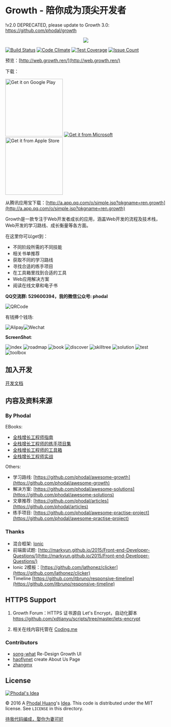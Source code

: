 Growth - 陪你成为顶尖开发者
===

!v2.0 DEPRECATED, please update to Growth 3.0: https://github.com/phodal/growth

<p align="center"><img src="./resources/android/icon/drawable-xxxhdpi-icon.png"></p>

[![Build Status](https://travis-ci.org/phodal/growth.svg?branch=master)](https://travis-ci.org/phodal/growth) [![Code Climate](https://codeclimate.com/github/phodal/growth/badges/gpa.svg)](https://codeclimate.com/github/phodal/growth) [![Test Coverage](https://codeclimate.com/github/phodal/growth/badges/coverage.svg)](https://codeclimate.com/github/phodal/growth/coverage) [![Issue Count](https://codeclimate.com/github/phodal/growth/badges/issue_count.svg)](https://codeclimate.com/github/phodal/growth)

预览：[http://web.growth.ren/](http://web.growth.ren/)

下载：

<a href="https://play.google.com/store/apps/details?id=ren.growth&utm_source=global_co&utm_medium=prtnr&utm_content=Mar2515&utm_campaign=PartBadge&pcampaignid=MKT-AC-global-none-all-co-pr-py-PartBadges-Oct1515-1"><img alt="Get it on Google Play" src="https://play.google.com/intl/en_us/badges/images/apps/en-play-badge-border.png" width="180"/></a>
<a href="http://windowsphone.com/s?appid=a6022e5d-b101-4d8f-a836-d3bfb6fd73ef"><img src="https://assets.windowsphone.com/8d997df3-5b6e-496c-88b3-e3f40117c8fd/English-get-it-from-MS_InvariantCulture_Default.png" srcset="https://assets.windowsphone.com/0100c7e5-1455-40bc-a351-b77d2801ad5a/English_get-it-from-MS_InvariantCulture_Default.png 2x"  alt="Get it from Microsoft" /></a>
<a href="https://itunes.apple.com/cn/app/growth/id1078807522?l=zh&ls=1&mt=8"><img src="./docs/apple.png" width="180" alt="Get it from Apple Store" /></a>

从腾讯应用宝下载：[http://a.app.qq.com/o/simple.jsp?pkgname=ren.growth](http://a.app.qq.com/o/simple.jsp?pkgname=ren.growth)

Growth是一款专注于Web开发者成长的应用，涵盖Web开发的流程及技术栈，Web开发的学习路线、成长衡量等各方面。

在这里你可以get到：

 - 不同阶段所需的不同技能
 - 相关书单推荐
 - 获取不同的学习路线
 - 寻找合适的练手项目
 - 在工具箱里找到合适的工具
 - Web应用解决方案
 - 阅读在线文章和电子书

**QQ交流群: 529600394，我的微信公众号: phodal**

![QRCode](marketing/wechat.jpg)

有钱捧个钱场:

![Alipay](./docs/alipay.png)![Wechat](./docs/wechat.png)

**ScreenShot**:
 
![index](./marketing/growth-index.png)
![roadmap](./marketing/growth-roadmap.png)
![book](./marketing/growth-book.png)
![discover](./marketing/growth-discover.png)
![skilltree](./marketing/growth-skilltree.jpg)
![solution](./marketing/growth-solution.png)
![test](./marketing/growth-test.png)
![toolbox](./marketing/growth-toolbox.png)

加入开发
---

[开发文档](./docs/README.md)

内容及资料来源
---

### By Phodal

EBooks:

 - [全栈增长工程师指南](https://github.com/phodal/growth-ebook)
 - [全栈增长工程师的练手项目集](https://github.com/phodal/ideabook)
 - [全栈增长工程师的工具箱](https://github.com/phodal/toolbox)
 - [全栈增长工程师实战](https://github.com/phodal/growth-in-action)
 
Others:
 
 - 学习路线: [https://github.com/phodal/awesome-growth](https://github.com/phodal/awesome-growth)
 - 解决方案: [https://github.com/phodal/awesome-solutions](https://github.com/phodal/awesome-solutions)
 - 文章推荐: [https://github.com/phodal/articles](https://github.com/phodal/articles)
 - 练手项目: [https://github.com/phodal/awesome-practise-project](https://github.com/phodal/awesome-practise-project)

### Thanks 

 - 混合框架: [Ionic](https://github.com/driftyco/ionic)
 - 前端面试题: [http://markyun.github.io/2015/Front-end-Developer-Questions/](http://markyun.github.io/2015/Front-end-Developer-Questions/)
 - Ionic 2模板：[https://github.com/lathonez/clicker](https://github.com/lathonez/clicker)
 - Timeline [https://github.com/itbruno/responsive-timeline](https://github.com/itbruno/responsive-timeline)

HTTPS Support
---

1. Growth Forum：HTTPS 证书源自  Let's Encrypt，自动化脚本 https://github.com/xdtianyu/scripts/tree/master/lets-encrypt

2. 相关在线内容托管在 [Coding.me](https://coding.net/u/phodal/p/growth) 

### Contributors

 - [song-what](https://github.com/song-what) Re-Design Growth UI
 - [haoflynet](https://github.com/haoflynet) create About Us Page
 - [zhangmx](https://github.com/zhangmx)

License
---

[![Phodal's Idea](http://brand.phodal.com/shields/idea-small.svg)](http://ideas.phodal.com/)

© 2016 A [Phodal Huang](https://www.phodal.com)'s [Idea](http://github.com/phodal/ideas).  This code is distributed under the MIT license. See `LICENSE` in this directory.

[待我代码编成，娶你为妻可好](http://www.xuntayizhan.com/blog/ji-ke-ai-qing-zhi-er-shi-dai-wo-dai-ma-bian-cheng-qu-ni-wei-qi-ke-hao-wan/)

